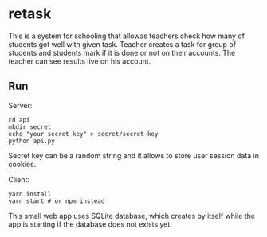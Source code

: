 # retask
This is a system for schooling that allowas teachers check how many of students got well with given task. Teacher creates a task for group of students and students mark if it is done or not on their accounts. The teacher can see results live on his account.

## Run
Server:
```
cd api
mkdir secret
echo "your secret key" > secret/secret-key
python api.py
```
Secret key can be a random string and it allows to store user session data in cookies.


Client:
```
yarn install
yarn start # or npm instead
```

This small web app uses SQLite database, which creates by itself while the app is starting if the database does not exists yet.
